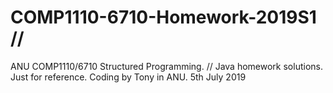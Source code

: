 # COMP1110-6710-Homework-2019S1 //
ANU COMP1110/6710 Structured Programming. //
Java homework solutions.
Just for reference.
Coding by Tony in ANU.
5th July 2019
